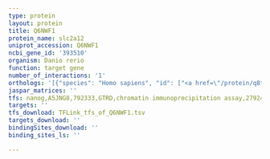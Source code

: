 ```yaml
---
type: protein
layout: protein
title: Q6NWF1
protein_name: slc2a12
uniprot_accession: Q6NWF1
ncbi_gene_id: '393510'
organism: Danio rerio
function: target gene
number_of_interactions: '1'
orthologs: '[{"species": "Homo sapiens", "id": ["<a href=\"/protein/q8td20\">Q8TD20</a>"]}, {"species": "Mus musculus", "id": ["<a href=\"/protein/q8bfw9\">Q8BFW9</a>"]}, {"species": "Rattus norvegicus", "id": ["<a href=\"/protein/d3zng4\">D3ZNG4</a>"]}, {"species": "Saccharomyces cerevisiae", "id": ["<a href=\"/protein/q04162\">Q04162</a>"]}]'
jaspar_matrices: ''
tfs: nanog,A5JNG8,792333,GTRD,chromatin immunoprecipitation assay,27924024%5Buid%5D,No
targets: ''
tfs_download: TFLink_tfs_of_Q6NWF1.tsv
targets_download: ''
bindingSites_download: ''
binding_sites_ls: ''

---
```

